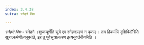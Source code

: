 ```yaml
---
index: 3.4.38
sutra: स्नेहने पिषः

---
```

_स्नेहने पिषः_ - स्नेहने ।शुष्कचूर्णे॑ति सूत्रे एव स्नेहनग्रहणं न कृतम् । तत्र हिकर्मणि दृशिविदो॑रिति सूत्रात्कर्मणीत्यनुवर्तते, इह तु पूर्वसूत्रात्करण इत्यनुवर्तनीयमिति ।